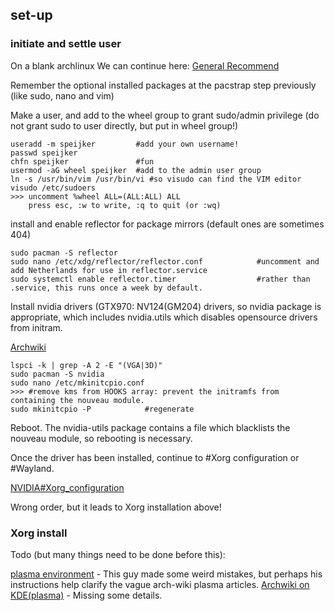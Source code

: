 ## set-up
### initiate and settle user

On a blank archlinux
We can continue here: [General Recommend](https://wiki.archlinux.org/title/General_recommendations)

Remember the optional installed packages at the pacstrap step previously (like sudo, nano and vim)

Make a user, and add to the wheel group to grant sudo/admin privilege (do not grant sudo to user directly, but put in wheel group!)
```
useradd -m speijker         #add your own username!
passwd speijker
chfn speijker               #fun
usermod -aG wheel speijker  #add to the admin user group
ln -s /usr/bin/vim /usr/bin/vi #so visudo can find the VIM editor
visudo /etc/sudoers
>>> uncomment %wheel ALL=(ALL:ALL) ALL
    press esc, :w to write, :q to quit (or :wq)
```
install and enable reflector for package mirrors (default ones are sometimes 404)
```
sudo pacman -S reflector
sudo nano /etc/xdg/reflector/reflector.conf            #uncomment and add Netherlands for use in reflector.service
sudo systemctl enable reflector.timer                  #rather than .service, this runs once a week by default.
```
Install nvidia drivers (GTX970: NV124(GM204) drivers, so nvidia package is appropriate, which includes nvidia.utils which disables opensource drivers from initram.

[Archwiki](https://wiki.archlinux.org/title/NVIDIA)
```
lspci -k | grep -A 2 -E "(VGA|3D)"
sudo pacman -S nvidia
sudo nano /etc/mkinitcpio.conf
>>> #remove kms from HOOKS array: prevent the initramfs from containing the nouveau module.
sudo mkinitcpio -P            #regenerate
```
Reboot. The nvidia-utils package contains a file which blacklists the nouveau module, so rebooting is necessary.

Once the driver has been installed, continue to #Xorg configuration or #Wayland.

[NVIDIA#Xorg_configuration](https://wiki.archlinux.org/title/NVIDIA#Xorg_configuration)

Wrong order, but it leads to Xorg installation above!

### Xorg install

Todo (but many things need to be done before this):

[plasma environment](itsfoss.com/install-kde-arch-linux/)    - This guy made some weird mistakes, but perhaps his instructions help clarify the vague arch-wiki plasma articles.
[Archwiki on KDE(plasma)](wiki.archlinux.org/title/KDE)      - Missing some details.
